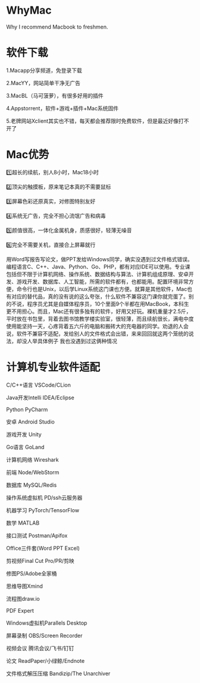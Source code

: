 # WhyMac
Why I recommend Macbook to freshmen.

# 软件下载
1.Macapp分享频道，免登录下载

2.MacYY，网站简单干净无广告

3.MacBL（马可菠萝），有很多好用的插件

4.Appstorrent，软件+游戏+插件+Mac系统固件

5.老牌网站Xclient其实也不错，每天都会推荐限时免费软件，但是最近好像打不开了


# Mac优势
1️⃣超长的续航，别人8小时，Mac18小时

2️⃣顶尖的触摸板，原来笔记本真的不需要鼠标

3️⃣屏幕色彩还原真实，对修图特别友好

4️⃣系统无广告，完全不担心流氓广告和病毒

5️⃣颜值很高，一体化金属机身，质感很好，轻薄无噪音

6️⃣完全不需要关机，直接合上屏幕就行

用Word写报告写论文，做PPT发给Windows同学，确实没遇到过文件格式错误。编程语言C、C++、Java、Python、Go、PHP，都有对应IDE可以使用。专业课包括但不限于计算机网络、操作系统、数据结构与算法、计算机组成原理、安卓开发、游戏开发、数据库、人工智能，所需的软件都有，也都能用。配置环境非常方便，命令行也是Unix，以后学Linux系统这门课也方便。就算是其他软件，Mac也有对应的替代品，真的没有说的这么夸张，什么软件不兼容这门课你就完蛋了。别的不说，程序员尤其是自媒体程序员，10个里面9个半都在用MacBook，本科生更不用担心。而且，Mac还有很多独有的软件，好用又好玩。裸机重量才2.5斤，平时放在书包里，背着去图书馆教学楼实验室，很轻薄，而且续航很长，满电中度使用能坚持一天，心疼背着五六斤的电脑和搬砖大的充电器的同学。劝退的人会说，软件不兼容不适配，发给别人的文件格式会出错，来来回回就这两个笼统的说法，却没人举具体例子 我也没遇到过这俩种情况




# 计算机专业软件适配
C/C++语言 VSCode/CLion

Java开发Intelli IDEA/Eclipse

Python PyCharm

安卓 Android Studio

游戏开发 Unity

Go语言 GoLand

计算机网络 Wireshark

前端 Node/WebStorm

数据库 MySQL/Redis

操作系统虚拟机 PD/ssh云服务器

机器学习 PyTorch/TensorFlow

数学 MATLAB

接口测试 Postman/Apifox

Office三件套(Word PPT Excel)

剪视频Final Cut Pro/PR/剪映

修图PS/Adobe全家桶

思维导图Xmind

流程图draw.io

PDF Expert

Windows虚拟机Parallels Desktop

屏幕录制 OBS/Screen Recorder

视频会议 腾讯会议/飞书/钉钉

论文 ReadPaper/小绿鲸/Endnote

文件格式解压压缩 Bandizip/The Unarchiver


